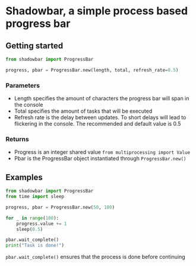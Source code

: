 # Shadowbar, a simple process based progress bar

## Getting started
```python
from shadowbar import ProgressBar

progress, pbar = ProgressBar.new(length, total, refresh_rate=0.5)
```

### Parameters
- Length specifies the amount of characters the progress bar will span in the console
- Total specifies the amount of tasks that will be executed
- Refresh rate is the delay between updates. To short delays will lead to flickering in the console. The recommended and default value is 0.5

### Returns
- Progress is an integer shared value `from multiprocessing import Value`
- Pbar is the ProgressBar object instantiated through `ProgressBar.new()`

## Examples
```python
from shadowbar import ProgressBar
from time import sleep

progress, pbar = ProgressBar.new(50, 100)

for _ in range(100):
	progress.value += 1
	sleep(0.5)

pbar.wait_complete()
print("Task is done!")
```
`pbar.wait_complete()` ensures that the process is done before continuing
